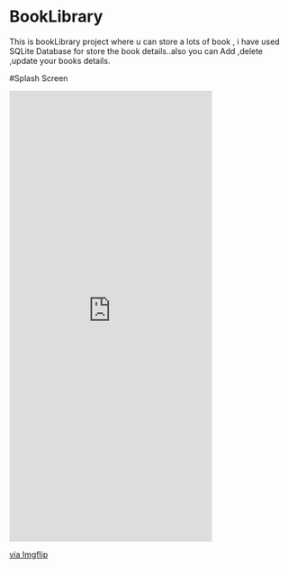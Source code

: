 # BookLibrary
This is bookLibrary project where u can store a lots of book , i have used SQLite Database for store the book details..also you can Add ,delete ,update your books details.

#Splash Screen
<div style="width:360px;max-width:100%;"><div style="height:0;padding-bottom:222.22%;position:relative;"><iframe width="360" height="800" style="position:absolute;top:0;left:0;width:100%;height:100%;" frameBorder="0" src="https://imgflip.com/embed/4m3rii"></iframe></div><p><a href="https://imgflip.com/gif/4m3rii">via Imgflip</a></p></div>
